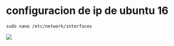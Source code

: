 
# configuracion de ip de ubuntu 16

```shell
sudo nano /etc/network/interfaces
```
![](https://i.imgur.com/NFSfumH.png) 


